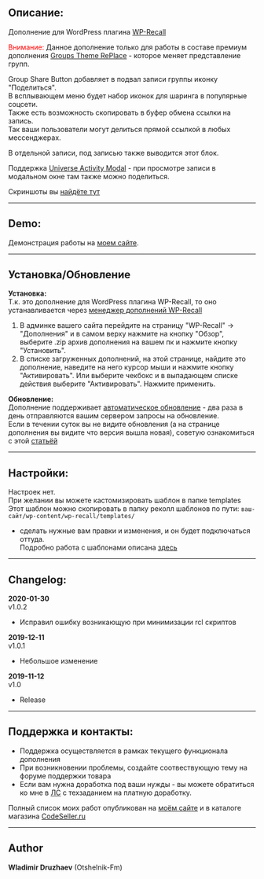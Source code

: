 ## Описание:  

Дополнение для WordPress плагина [WP-Recall](https://wordpress.org/plugins/wp-recall/)  

<span style="color: #ff0000;">Внимание:</span> Данное дополнение только для работы в составе премиум дополнения [Groups Theme RePlace](https://codeseller.ru/products/groups-theme-replace/) - которое меняет представление групп.  

Group Share Button добавляет в подвал записи группы иконку "Поделиться".  
В всплывающем меню будет набор иконок для шаринга в популярные соцсети.  
Также есть возможность скопировать в буфер обмена ссылки на запись.  
Так ваши пользователи могут делиться прямой ссылкой в любых мессенджерах.  

В отдельной записи, под записью также выводится этот блок.  

Поддержка [Universe Activity Modal](https://codeseller.ru/products/universe-activity-modal/) - при просмотре записи в модальном окне там также можно поделиться.  

Скриншоты вы [найдёте тут](https://codeseller.ru/products/group-share-button/)  

------------------------------


## Demo:  

Демонстрация работы на [моем сайте](https://otshelnik-fm.ru/post-group/perexod-na-gruppy-poisk-podpiski-na-gruppy-i-blok-podelitsya-v-socsetyax/).   

------------------------------

## Установка/Обновление  

**Установка:**  
Т.к. это дополнение для WordPress плагина WP-Recall, то оно устанавливается через [менеджер дополнений WP-Recall](https://codeseller.ru/obshhie-svedeniya-o-dopolneniyax-wp-recall/)  

1. В админке вашего сайта перейдите на страницу "WP-Recall" -> "Дополнения" и в самом верху нажмите на кнопку "Обзор", выберите .zip архив дополнения на вашем пк и нажмите кнопку "Установить".  
2. В списке загруженных дополнений, на этой странице, найдите это дополнение, наведите на него курсор мыши и нажмите кнопку "Активировать". Или выберите чекбокс и в выпадающем списке действия выберите "Активировать". Нажмите применить.  


**Обновление:**  
Дополнение поддерживает [автоматическое обновление](https://codeseller.ru/avtomaticheskie-obnovleniya-dopolnenij-plagina-wp-recall/) - два раза в день отправляются вашим сервером запросы на обновление.  
Если в течении суток вы не видите обновления (а на странице дополнения вы видите что версия вышла новая), советую ознакомиться с этой [статьёй](https://codeseller.ru/post-group/rabota-wordpress-krona-cron-prinuditelnoe-vypolnenie-kron-zadach-dlya-wp-recall/) 

------------------------------

## Настройки:  
Настроек нет.  
При желании вы можете кастомизировать шаблон в папке templates  
  Этот шаблон можно скопировать в папку реколл шаблонов по пути: <code>ваш-сайт/wp-content/wp-recall/templates/</code>  
  - сделать нужные вам правки и изменения, и он будет подключаться оттуда.  
  Подробно работа с шаблонами описана [здесь](https://codeseller.ru/?p=11632)  

------------------------------


## Changelog:  

**2020-01-30**  
v1.0.2  
* Исправил ошибку возникающую при минимизации rcl скриптов  


**2019-12-11**  
v1.0.1  
* Небольшое изменение  


**2019-11-12**  
v1.0  
* Release  


------------------------------


## Поддержка и контакты:  

* Поддержка осуществляется в рамках текущего функционала дополнения  
* При возникновении проблемы, создайте соотвествующую тему на форуме поддержки товара  
* Если вам нужна доработка под ваши нужды - вы можете обратиться ко мне в [ЛС](https://codeseller.ru/author/otshelnik-fm/?tab=chat) с техзаданием на платную доработку.  

Полный список моих работ опубликован на [моём сайте](https://otshelnik-fm.ru/all-my-addons-for-wp-recall/) и в каталоге магазина [CodeSeller.ru](https://codeseller.ru/author/otshelnik-fm/?tab=publics&subtab=type-products)  

------------------------------

## Author  

**Wladimir Druzhaev** (Otshelnik-Fm)  


